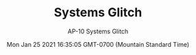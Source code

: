 ---
category: "wall_covering"
date: "Mon Jan 25 2021 16:35:05 GMT-0700 (Mountain Standard Time)"
description: "null"
designer: "Andrea Pramuk"
href: "https://www.areaenvironments.com/andrea-pramuk"
image_primary: "./img/AP_SystemsGlitch_Art.jpg"
image_secondary: "./img/AP_Systems+Glitch_Interior.jpg"
image_thumb: "./img/Andrea+Pramuk.png"
manufacturer: "Area Environments"
slug: "/manufacturers/area_environments/wall_covering/systems_glitch"
subtitle: "AP-10 Systems Glitch"
tags:
  - "area_environments"
  - "wall_covering"
title: "Systems Glitch"
---